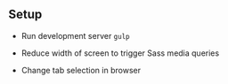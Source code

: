 ## Setup

* Run development server `gulp`

* Reduce width of screen to trigger Sass media queries

* Change tab selection in browser
